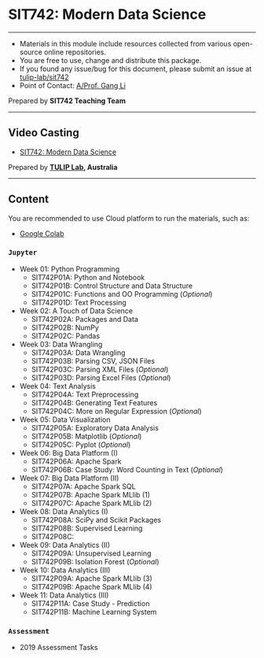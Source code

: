 # SIT742: Modern Data Science 

---
- Materials in this module include resources collected from various open-source online repositories.
- You are free to use, change and distribute this package.
- If you found any issue/bug for this document, please submit an issue at [tulip-lab/sit742](https://github.com/tulip-lab/sit742/issues)
- Point of Contact: [A/Prof. Gang Li](https://github.com/tuliplab)

Prepared by **SIT742 Teaching Team**

---

## Video Casting

- [SIT742: Modern Data Science](https://www.youtube.com/channel/UCa4FyLtoc_2cNFOVT6bSMLQ)  

Prepared by **[TULIP Lab](http://www.tulip.org.au), Australia**

---

## Content

You are recommended to use Cloud platform to run the materials, such as:

- [Google Colab](http://colab.research.google.com)

### `Jupyter`

* Week 01: Python Programming
  * SIT742P01A: Python and Notebook
  * SIT742P01B: Control Structure and Data Structure
  * SIT742P01C: Functions and OO Programming  (*Optional*)
  * SIT742P01D: Text Processing
* Week 02: A Touch of Data Science
  * SIT742P02A: Packages and Data
  * SIT742P02B: NumPy
  * SIT742P02C: Pandas
* Week 03: Data Wrangling
  * SIT742P03A: Data Wrangling
  * SIT742P03B: Parsing CSV, JSON Files
  * SIT742P03C: Parsing XML Files  (*Optional*)
  * SIT742P03D: Parsing Excel Files  (*Optional*)
* Week 04: Text Analysis
  * SIT742P04A: Text Preprocessing
  * SIT742P04B: Generating Text Features 
  * SIT742P04C: More on Regular Expression  (*Optional*)
* Week 05: Data Visualization
  * SIT742P05A: Exploratory Data Analysis
  * SIT742P05B: Matplotlib  (*Optional*)
  * SIT742P05C: Pyplot  (*Optional*)
* Week 06: Big Data Platform (I)
  * SIT742P06A: Apache Spark
  * SIT742P06B: Case Study: Word Counting in Text  (*Optional*)
* Week 07: Big Data Platform (II)
  * SIT742P07A: Apache Spark SQL
  * SIT742P07B: Apache Spark MLlib (1)
  * SIT742P07C: Apache Spark MLlib (2)
* Week 08: Data Analytics (I)
  * SIT742P08A: SciPy and Scikit Packages
  * SIT742P08B: Supervised Learning
  * SIT742P08C: 
* Week 09: Data Analytics (II)
  * SIT742P09A: Unsupervised Learning
  * SIT742P09B: Isolation Forest  (*Optional*)
* Week 10: Data Analytics (III)
  * SIT742P09A: Apache Spark MLlib (3)
  * SIT742P09B: Apache Spark MLlib (4)
* Week 11: Data Analytics (III)
  * SIT742P11A: Case Study - Prediction
  * SIT742P11B: Machine Learning System
  

### `Assessment` 

* 2019 Assessment Tasks 